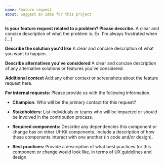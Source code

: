 ```yaml
---
name: Feature request
about: Suggest an idea for this project
---
```


**Is your feature request related to a problem? Please describe.**
A clear and concise description of what the problem is. Ex. I'm always frustrated when [...]

**Describe the solution you'd like**
A clear and concise description of what you want to happen.

**Describe alternatives you've considered**
A clear and concise description of any alternative solutions or features you've considered.

**Additional context**
Add any other context or screenshots about the feature request here.

**For internal requests:**
Please provide us with the following information.

- **Champion:**
  Who will be the primary contact for this request?

- **Stakeholders:**
  List individuals or teams who will be impacted or should be involved in the contribution process.

- **Required components:**
  Describe any dependencies this component or change has on other UI-Kit components. Include a description of how these components interact with one another (in code and/or design).

- **Best practices:**
  Provide a description of what best practices for this component or change would look like, in terms of UX guidelines and design.
